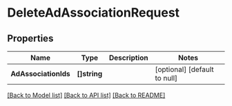 # DeleteAdAssociationRequest

## Properties
Name | Type | Description | Notes
------------ | ------------- | ------------- | -------------
**AdAssociationIds** | **[]string** |  | [optional] [default to null]

[[Back to Model list]](../README.md#documentation-for-models) [[Back to API list]](../README.md#documentation-for-api-endpoints) [[Back to README]](../README.md)

